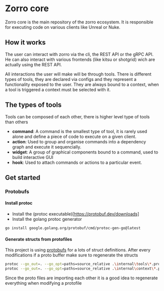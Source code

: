 # Zorro core

Zorro core is the main repository of the zorro ecosystem. It is responsible for executing code
on various clients like Unreal or Nuke.

## How it works

The user can interact with zorro via the cli, the REST API or the gRPC API. He can also interact with
various frontends (like kitsu or shotgrid) wich are actually using the REST API.

All interactions the user will make will be through tools. There is different types of tools, they are declared via
configs and they represent a functionality exposed to the user. They are always bound to a context, when a tool
is triggered a context must be selected with it.

## The types of tools

Tools can be composed of each other, there is higher level type of tools than others

- **command**: A command is the smallest type of tool, it is rarely used alone and define a piece of code
  to execute on a given client.
- **action**: Used to group and organise commands into a dependency graph and execute it sequencially.
- **widget**: A group of graphical components bound to a command, used to build interactive GUI
- **hook**: Used to attach commands or actions to a particular event.

## Get started

### Protobufs

#### Install protoc

- Install the (protoc executable)[https://protobuf.dev/downloads]
- Install the golang protoc generator

```bash
go install google.golang.org/protobuf/cmd/protoc-gen-go@latest
```

#### Generate structs from protofiles

This project is using [protobufs](https://protobuf.dev/) for a lots of struct definitions. After every
modifications if a proto buffer make sure to regenerate the structs

```bash
protoc --go_out=. --go_opt=paths=source_relative .\internal\tools\*.proto
protoc --go_out=. --go_opt=paths=source_relative .\internal\context\*.proto
```

Since the proto files are importing each other it is a good idea to regenerate everything when
modifying a protofile
